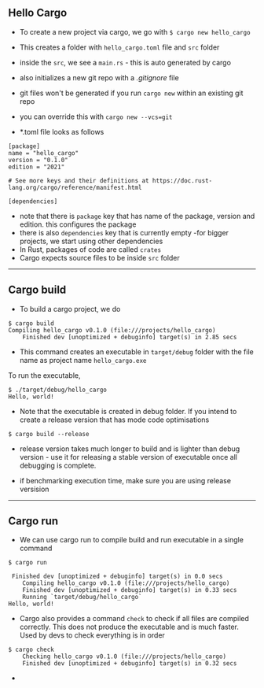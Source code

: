 ## Hello Cargo

- To create a new project via cargo, we go with
`$ cargo new hello_cargo`

- This creates a folder with `hello_cargo.toml` file and `src` folder
- inside the `src`, we see a `main.rs` - this is auto generated by cargo
- also initializes a new git repo with a _.gitignore_ file
- git files won't be generated if you run `cargo new` within an existing git repo
- you can override this with `cargo new --vcs=git`


- *.toml file looks as follows

```
[package]
name = "hello_cargo"
version = "0.1.0"
edition = "2021"

# See more keys and their definitions at https://doc.rust-lang.org/cargo/reference/manifest.html

[dependencies]
```


- note that there is `package` key that has name of the package, version and edition. this configures the package
- there is also `dependencies` key that is currently empty -for bigger projects, we start using other dependencies
- In Rust, packages of code are called `crates`
- Cargo expects source files to be inside `src` folder


---

## Cargo build

- To build a cargo project, we do

```
$ cargo build
Compiling hello_cargo v0.1.0 (file:///projects/hello_cargo)
    Finished dev [unoptimized + debuginfo] target(s) in 2.85 secs

```

- This command creates an executable in `target/debug` folder with the file name as project name `hello_cargo.exe`

To run the executable,

```
$ ./target/debug/hello_cargo
Hello, world!
```

- Note that the executable is created in debug folder. If you intend to create a release version that has mode code optimisations

```
$ cargo build --release
```

- release version takes much longer to build and is lighter than debug version - use it for releasing a stable version of executable once all debugging is complete.

- if benchmarking execution time, make sure you are using release versision


---

## Cargo run

-  We can use cargo run to compile build and run executable in a single command

```
$ cargo run

 Finished dev [unoptimized + debuginfo] target(s) in 0.0 secs
    Compiling hello_cargo v0.1.0 (file:///projects/hello_cargo)
    Finished dev [unoptimized + debuginfo] target(s) in 0.33 secs
    Running `target/debug/hello_cargo`
Hello, world!
```

- Cargo also provides a command `check` to check if all files are compiled correctly. This does not produce the executable and is much faster. Used by devs to check everything is in order

```
$ cargo check
    Checking hello_cargo v0.1.0 (file:///projects/hello_cargo)
    Finished dev [unoptimized + debuginfo] target(s) in 0.32 secs
```



- 